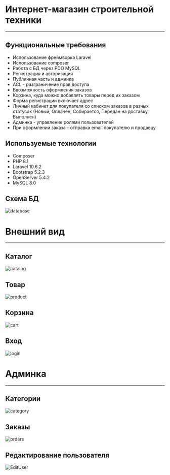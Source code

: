 # Интернет-магазин строительной техники
<hr>

## Функциональные требования

- Использование фреймворка Laravel
- Использование composer
- Работа с БД через PDO MySQL
- Регистрация и авторизация
- Публичная часть и админка
- ACL - разграничение прав доступа
- Ввозможность оформления заказов
- Корзина, куда можно добавлять товары перед их заказом
- Форма регистрации включает адрес
- Личный кабинет для покупателя со списком заказов в разных статусах (Новый, Оплачен, Собирается, Передан на доставку, Выполнен)
- Админка - управление ролями пользователей
- При оформлении заказа - отправка email покупателю и продавцу

## Используемые технологии

- Composer
- PHP 8.1
- Laravel 10.6.2
- Bootstrap 5.2.3
- OpenServer 5.4.2
- MySQL 8.0

## Схема БД
![database](https://user-images.githubusercontent.com/71128102/230730964-ad03f47c-bd36-445f-9f51-da2bd0c40ebe.png)

# Внешний вид
<hr>

## Каталог
![catalog](https://user-images.githubusercontent.com/71128102/230731937-bc7771f9-ddd8-45e3-8540-0f1b56816b8c.png)

## Товар
![product](https://user-images.githubusercontent.com/71128102/230732063-40163526-c2fc-4812-94cb-028a7fff4fa1.png)

## Корзина
![cart](https://user-images.githubusercontent.com/71128102/230732136-a454226f-d556-4f13-ac5e-d409abf37ff0.png)

## Вход
![login](https://user-images.githubusercontent.com/71128102/230732223-a1f2711e-09e6-4188-a884-7d4ce30a7822.png)

# Админка
<hr>

## Категории
![category](https://user-images.githubusercontent.com/71128102/230732499-b4a64af8-4fe6-4726-acb3-0a4d7f47741a.png)

## Заказы
![orders](https://user-images.githubusercontent.com/71128102/230732604-e67d6bba-15b9-48e9-82a2-2d282bb5cd1a.png)

## Редактирование пользователя
![EditUser](https://user-images.githubusercontent.com/71128102/230732658-21cd5d43-db27-430e-a7fd-f9dd13fb26d7.png)
